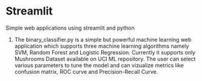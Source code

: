 # Streamlit
Simple web applications using streamlit and python


1. The binary_classifier.py is a simple but powerful machine learning web application which supports three machine learning algorithms namely SVM, Random Forest and Logistic Regression. Currently it supports only Mushrooms Dataset available on UCI ML repository. The user can select various parameters to tune the model and can vizualize metrics like confusion matrix, ROC curve and Precision-Recall Curve.
